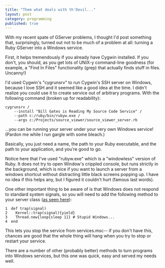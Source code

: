 ```yaml
---
title: "Them what deals with th'Devil..."
layout: post
category: programming
published: true
---
```

With my recent spate of GServer problems, I thought I'd post something that, surprisingly, turned out not to be much of a problem at all: turning a Ruby GServer into a Windows service.

<!-- read more -->

First, it helps tremendously if you already have Cygwin installed.  If you don't, you should, as you get lots of UNIX-y command-line goodness (for example, a "Find In Files" functionality (grep) that actually finds stuff in files.  Uncanny!)

I'd used Cygwin's "cygrunsrv" to run Cygwin's SSH server on Windows, because I love SSH and it seemed like a good idea at the time.  I didn't realize you could use it to create service out of arbitrary programs.  With the following command (broken up for readability):

    cygrunsrv /
        --install "Bill Gates is Reading My Source Code Service" /
        --path c:/ruby/bin/rubyw.exe /
        --args c:/Projects/source_viewer/source_viewer_server.rb


...you can be running your server under your very own Windows service!  (Pardon me while I run gargle with some bleach.)

Basically, you just need a name, the path to your Ruby executable, and the path to your application, and you're good to go.  

Notice here that I've used "rubyw.exe" which is a "windowless" version of Ruby.  It does not try to open Window's crippled console, but runs strictly in the background, which is nice if you want to launch a server from a windows shortcut without distracting little black screens popping up.  I have no idea if this helps any, but I figured it couldn't hurt (famous last words).

One other important thing to be aware of is that Windows does not respond to standard system signals, so you will need to add the following method to your server class ([as seen here](http://blade.nagaokaut.ac.jp/cgi-bin/scat.rb/ruby/ruby-talk/109133)):

<div class="ruby"><pre style="overflow: hidden;"><code class="line_number" style="float: left; margin-right: 1em">1
2
3
4</code><code><span class="keyword">def </span><span class="method">trap</span><span class="punct">(</span><span class="ident">signal</span><span class="punct">)</span>
&nbsp;&nbsp;<span class="constant">Kernel</span><span class="punct">::</span><span class="ident">trap</span><span class="punct">(</span><span class="ident">signal</span><span class="punct">){</span><span class="keyword">yield</span><span class="punct">}</span> 
&nbsp;&nbsp;<span class="constant">Thread</span><span class="punct">.</span><span class="ident">new</span><span class="punct">{</span><span class="ident">loop</span><span class="punct">{</span><span class="ident">sleep</span> <span class="number">1</span><span class="punct">}}</span> <span class="comment"># Stupid Windows...</span>
<span class="keyword">end</span></code></pre></div>

This lets you stop the service from services.msc-- if you don't have this, chances are good that the whole thing will hang when you try to stop or restart your service.

There are a number of other (probably better) methods to turn programs into Windows services, but this one was quick, easy and served my needs well.

